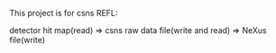 This project is for csns REFL:

detector hit map(read) => csns raw data file(write and read) => NeXus file(write)
